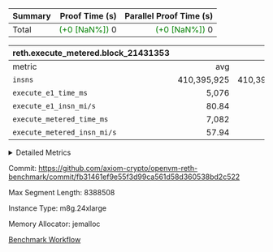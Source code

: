 | Summary | Proof Time (s) | Parallel Proof Time (s) |
|:---|---:|---:|
| Total | <span style='color: green'>(+0 [NaN%])</span> 0 | <span style='color: green'>(+0 [NaN%])</span> 0 |


| reth.execute_metered.block_21431353 |||||
|:---|---:|---:|---:|---:|
|metric|avg|sum|max|min|
| `insns               ` |  410,395,925 |  410,395,925 |  410,395,925 |  410,395,925 |
| `execute_e1_time_ms  ` |  5,076 |  5,076 |  5,076 |  5,076 |
| `execute_e1_insn_mi/s` |  80.84 | -          |  80.84 |  80.84 |
| `execute_metered_time_ms` |  7,082 | -          | -          | -          |
| `execute_metered_insn_mi/s` |  57.94 | -          |  57.94 |  57.94 |



<details>
<summary>Detailed Metrics</summary>

|  | reth-block_time_ms |
| --- |
|  | 13,457 | 

| air_name | block_number | quotient_deg | interactions | constraints |
| --- | --- | --- | --- | --- |
| AccessAdapterAir<16> | 21431353 | 2 | 5 | 12 | 
| AccessAdapterAir<2> | 21431353 | 2 | 5 | 12 | 
| AccessAdapterAir<32> | 21431353 | 2 | 5 | 12 | 
| AccessAdapterAir<4> | 21431353 | 2 | 5 | 12 | 
| AccessAdapterAir<8> | 21431353 | 2 | 5 | 12 | 
| BitwiseOperationLookupAir<8> | 21431353 | 2 | 2 | 4 | 
| KeccakVmAir | 21431353 | 2 | 321 | 4,513 | 
| MemoryMerkleAir<8> | 21431353 | 2 | 4 | 39 | 
| PersistentBoundaryAir<8> | 21431353 | 2 | 3 | 7 | 
| PhantomAir | 21431353 | 2 | 3 | 5 | 
| Poseidon2PeripheryAir<BabyBearParameters>, 1> | 21431353 | 2 | 1 | 286 | 
| ProgramAir | 21431353 | 1 | 1 | 4 | 
| RangeTupleCheckerAir<2> | 21431353 | 1 | 1 | 4 | 
| Rv32HintStoreAir | 21431353 | 2 | 18 | 28 | 
| Sha256VmAir | 21431353 | 2 | 50 | 663 | 
| VariableRangeCheckerAir | 21431353 | 1 | 1 | 4 | 
| VmAirWrapper<Rv32BaseAluAdapterAir, BaseAluCoreAir<4, 8> | 21431353 | 2 | 20 | 37 | 
| VmAirWrapper<Rv32BaseAluAdapterAir, LessThanCoreAir<4, 8> | 21431353 | 2 | 18 | 40 | 
| VmAirWrapper<Rv32BaseAluAdapterAir, ShiftCoreAir<4, 8> | 21431353 | 2 | 24 | 91 | 
| VmAirWrapper<Rv32BranchAdapterAir, BranchEqualCoreAir<4> | 21431353 | 2 | 11 | 20 | 
| VmAirWrapper<Rv32BranchAdapterAir, BranchLessThanCoreAir<4, 8> | 21431353 | 2 | 13 | 35 | 
| VmAirWrapper<Rv32CondRdWriteAdapterAir, Rv32JalLuiCoreAir> | 21431353 | 2 | 10 | 18 | 
| VmAirWrapper<Rv32HeapAdapterAir<2, 32, 32>, BaseAluCoreAir<32, 8> | 21431353 | 2 | 61 | 126 | 
| VmAirWrapper<Rv32HeapAdapterAir<2, 32, 32>, LessThanCoreAir<32, 8> | 21431353 | 2 | 31 | 129 | 
| VmAirWrapper<Rv32HeapAdapterAir<2, 32, 32>, MultiplicationCoreAir<32, 8> | 21431353 | 2 | 61 | 57 | 
| VmAirWrapper<Rv32HeapAdapterAir<2, 32, 32>, ShiftCoreAir<32, 8> | 21431353 | 2 | 79 | 2,161 | 
| VmAirWrapper<Rv32HeapBranchAdapterAir<2, 32>, BranchEqualCoreAir<32> | 21431353 | 2 | 20 | 55 | 
| VmAirWrapper<Rv32HeapBranchAdapterAir<2, 32>, BranchLessThanCoreAir<32, 8> | 21431353 | 2 | 22 | 126 | 
| VmAirWrapper<Rv32IsEqualModAdapterAir<2, 1, 32, 32>, ModularIsEqualCoreAir<32, 4, 8> | 21431353 | 2 | 25 | 225 | 
| VmAirWrapper<Rv32IsEqualModAdapterAir<2, 3, 16, 48>, ModularIsEqualCoreAir<48, 4, 8> | 21431353 | 2 | 41 | 333 | 
| VmAirWrapper<Rv32JalrAdapterAir, Rv32JalrCoreAir> | 21431353 | 2 | 16 | 20 | 
| VmAirWrapper<Rv32LoadStoreAdapterAir, LoadSignExtendCoreAir<4, 8> | 21431353 | 2 | 18 | 33 | 
| VmAirWrapper<Rv32LoadStoreAdapterAir, LoadStoreCoreAir<4> | 21431353 | 2 | 17 | 40 | 
| VmAirWrapper<Rv32MultAdapterAir, DivRemCoreAir<4, 8> | 21431353 | 2 | 25 | 84 | 
| VmAirWrapper<Rv32MultAdapterAir, MulHCoreAir<4, 8> | 21431353 | 2 | 24 | 31 | 
| VmAirWrapper<Rv32MultAdapterAir, MultiplicationCoreAir<4, 8> | 21431353 | 2 | 19 | 19 | 
| VmAirWrapper<Rv32RdWriteAdapterAir, Rv32AuipcCoreAir> | 21431353 | 2 | 12 | 14 | 
| VmAirWrapper<Rv32VecHeapAdapterAir<1, 2, 2, 32, 32>, FieldExpressionCoreAir> | 21431353 | 2 | 415 | 480 | 
| VmAirWrapper<Rv32VecHeapAdapterAir<1, 6, 6, 16, 16>, FieldExpressionCoreAir> | 21431353 | 2 | 832 | 921 | 
| VmAirWrapper<Rv32VecHeapAdapterAir<2, 1, 1, 32, 32>, FieldExpressionCoreAir> | 21431353 | 2 | 158 | 190 | 
| VmAirWrapper<Rv32VecHeapAdapterAir<2, 2, 2, 32, 32>, FieldExpressionCoreAir> | 21431353 | 2 | 428 | 457 | 
| VmAirWrapper<Rv32VecHeapAdapterAir<2, 3, 3, 16, 16>, FieldExpressionCoreAir> | 21431353 | 2 | 246 | 288 | 
| VmAirWrapper<Rv32VecHeapAdapterAir<2, 6, 6, 16, 16>, FieldExpressionCoreAir> | 21431353 | 2 | 668 | 701 | 
| VmConnectorAir | 21431353 | 2 | 5 | 11 | 

| block_number | execute_metered_time_ms | execute_e1_time_ms |
| --- | --- | --- |
| 21431353 | 7,163 | 5,159 | 

| group | block_number | insns | execute_metered_time_ms | execute_metered_insn_mi/s | execute_e1_time_ms | execute_e1_insn_mi/s |
| --- | --- | --- | --- | --- | --- | --- |
| reth.execute_metered.block_21431353 | 21431353 | 410,395,925 | 7,082 | 57.94 | 5,076 | 80.84 | 

</details>


Commit: https://github.com/axiom-crypto/openvm-reth-benchmark/commit/fb31461ef9e55f3d99ca561d58d360538bd2c522

Max Segment Length: 8388508

Instance Type: m8g.24xlarge

Memory Allocator: jemalloc

[Benchmark Workflow](https://github.com/axiom-crypto/openvm-reth-benchmark/actions/runs/16500026052)

